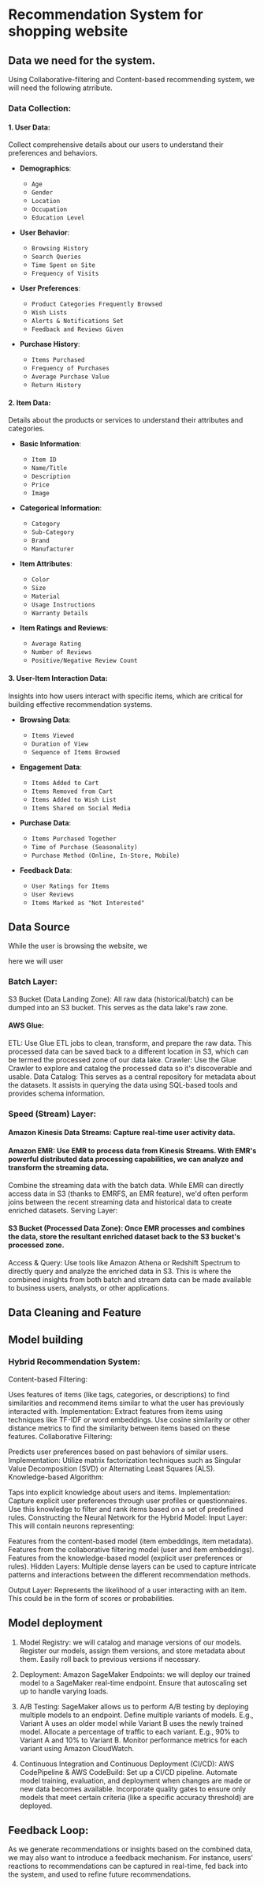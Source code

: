 # Recommendation System for shopping website

## Data we need for the system.

Using Collaborative-filtering and Content-based recommending system, we will need the following atrribute. 

### Data Collection:

#### 1. User Data:
Collect comprehensive details about our users to understand their preferences and behaviors.

- **Demographics**: 
  - `Age`
  - `Gender`
  - `Location`
  - `Occupation`
  - `Education Level`

- **User Behavior**:
  - `Browsing History`
  - `Search Queries`
  - `Time Spent on Site`
  - `Frequency of Visits`

- **User Preferences**:
  - `Product Categories Frequently Browsed`
  - `Wish Lists`
  - `Alerts & Notifications Set`
  - `Feedback and Reviews Given`

- **Purchase History**:
  - `Items Purchased`
  - `Frequency of Purchases`
  - `Average Purchase Value`
  - `Return History`

#### 2. Item Data:
Details about the products or services to understand their attributes and categories. 

- **Basic Information**:
  - `Item ID`
  - `Name/Title`
  - `Description`
  - `Price`
  - `Image`

- **Categorical Information**:
  - `Category`
  - `Sub-Category`
  - `Brand`
  - `Manufacturer`

- **Item Attributes**:
  - `Color`
  - `Size`
  - `Material`
  - `Usage Instructions`
  - `Warranty Details`

- **Item Ratings and Reviews**:
  - `Average Rating`
  - `Number of Reviews`
  - `Positive/Negative Review Count`

#### 3. User-Item Interaction Data:
Insights into how users interact with specific items, which are critical for building effective recommendation systems.

- **Browsing Data**:
  - `Items Viewed`
  - `Duration of View`
  - `Sequence of Items Browsed`

- **Engagement Data**:
  - `Items Added to Cart`
  - `Items Removed from Cart`
  - `Items Added to Wish List`
  - `Items Shared on Social Media`

- **Purchase Data**:
  - `Items Purchased Together`
  - `Time of Purchase (Seasonality)`
  - `Purchase Method (Online, In-Store, Mobile)`

- **Feedback Data**:
  - `User Ratings for Items`
  - `User Reviews`
  - `Items Marked as "Not Interested"`

 
## Data Source 

While the user is browsing the website, we 

here we will user 

### Batch Layer:

S3 Bucket (Data Landing Zone): All raw data (historical/batch) can be dumped into an S3 bucket. This serves as the data lake's raw zone.

#### AWS Glue:

ETL: Use Glue ETL jobs to clean, transform, and prepare the raw data. This processed data can be saved back to a different location in S3, which can be termed the processed zone of our data lake.
Crawler: Use the Glue Crawler to explore and catalog the processed data so it's discoverable and usable.
Data Catalog: This serves as a central repository for metadata about the datasets. It assists in querying the data using SQL-based tools and provides schema information.

### Speed (Stream) Layer:

#### Amazon Kinesis Data Streams: Capture real-time user activity data.

#### Amazon EMR: Use EMR to process data from Kinesis Streams. With EMR's powerful distributed data processing capabilities, we can analyze and transform the streaming data.

Combine the streaming data with the batch data. While EMR can directly access data in S3 (thanks to EMRFS, an EMR feature), we'd often perform joins between the recent streaming data and historical data to create enriched datasets.
Serving Layer:

#### S3 Bucket (Processed Data Zone): Once EMR processes and combines the data, store the resultant enriched dataset back to the S3 bucket's processed zone.

Access & Query: Use tools like Amazon Athena or Redshift Spectrum to directly query and analyze the enriched data in S3. This is where the combined insights from both batch and stream data can be made available to business users, analysts, or other applications.

## Data Cleaning and Feature 


## Model building

### Hybrid Recommendation System:
Content-based Filtering:

Uses features of items (like tags, categories, or descriptions) to find similarities and recommend items similar to what the user has previously interacted with.
Implementation:
Extract features from items using techniques like TF-IDF or word embeddings.
Use cosine similarity or other distance metrics to find the similarity between items based on these features.
Collaborative Filtering:

Predicts user preferences based on past behaviors of similar users.
Implementation:
Utilize matrix factorization techniques such as Singular Value Decomposition (SVD) or Alternating Least Squares (ALS).
Knowledge-based Algorithm:

Taps into explicit knowledge about users and items.
Implementation:
Capture explicit user preferences through user profiles or questionnaires.
Use this knowledge to filter and rank items based on a set of predefined rules.
Constructing the Neural Network for the Hybrid Model:
Input Layer: This will contain neurons representing:

Features from the content-based model (item embeddings, item metadata).
Features from the collaborative filtering model (user and item embeddings).
Features from the knowledge-based model (explicit user preferences or rules).
Hidden Layers: Multiple dense layers can be used to capture intricate patterns and interactions between the different recommendation methods.

Output Layer: Represents the likelihood of a user interacting with an item. This could be in the form of scores or probabilities.


## Model deployment 

1. Model Registry:
we will catalog and manage versions of our models.
Register our models, assign them versions, and store metadata about them.
Easily roll back to previous versions if necessary.

2. Deployment:
Amazon SageMaker Endpoints: we will deploy our trained model to a SageMaker real-time endpoint.
Ensure that autoscaling set up to handle varying loads.

3. A/B Testing:
SageMaker allows us to perform A/B testing by deploying multiple models to an endpoint.
Define multiple variants of models. E.g., Variant A uses an older model while Variant B uses the newly trained model.
Allocate a percentage of traffic to each variant. E.g., 90% to Variant A and 10% to Variant B.
Monitor performance metrics for each variant using Amazon CloudWatch.

4. Continuous Integration and Continuous Deployment (CI/CD):
AWS CodePipeline & AWS CodeBuild: Set up a CI/CD pipeline.
Automate model training, evaluation, and deployment when changes are made or new data becomes available.
Incorporate quality gates to ensure only models that meet certain criteria (like a specific accuracy threshold) are deployed.



## Feedback Loop:

As we generate recommendations or insights based on the combined data, we may also want to introduce a feedback mechanism. For instance, users' reactions to recommendations can be captured in real-time, fed back into the system, and used to refine future recommendations.
